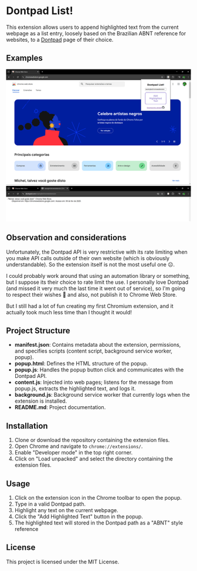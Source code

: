 # Dontpad List!

This extension allows users to append highlighted text from the current webpage as a list entry, loosely based on the Brazilian ABNT reference for websites, to a [Dontpad](https://dontpad.com) page of their choice.

## Examples
![Popup](/assets/docs/example1.png)
![Result](/assets/docs/example2.png)

## Observation and considerations

Unfortunately, the Dontpad API is very restrictive with its rate limiting when you make API calls outside of their own website (which is obviously understandable). So the extension itself is not the most useful one ☹️.

I could probably work around that using an automation library or something, but I suppose its their choice to rate limit the use. I personally love Dontpad (and missed it very much the last time it went out of service), so I'm going to respect their wishes 🤗 and also, not publish it to Chrome Web Store.

But I still had a lot of fun creating my first Chromium extension, and it actually took much less time than I thought it would!

## Project Structure

- **manifest.json**: Contains metadata about the extension, permissions, and specifies scripts (content script, background service worker, popup).
- **popup.html**: Defines the HTML structure of the popup.
- **popup.js**: Handles the popup button click and communicates with the Dontpad API.
- **content.js**: Injected into web pages; listens for the message from popup.js, extracts the highlighted text, and logs it.
- **background.js**: Background service worker that currently logs when the extension is installed.
- **README.md**: Project documentation.

## Installation

1. Clone or download the repository containing the extension files.
2. Open Chrome and navigate to `chrome://extensions/`.
3. Enable "Developer mode" in the top right corner.
4. Click on "Load unpacked" and select the directory containing the extension files.

## Usage

1. Click on the extension icon in the Chrome toolbar to open the popup.
2. Type in a valid Dontpad path.
3. Highlight any text on the current webpage.
4. Click the "Add Highlighted Text" button in the popup.
5. The highlighted text will stored in the Dontpad path as a "ABNT" style reference

## License

This project is licensed under the MIT License.